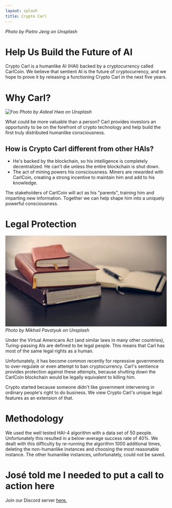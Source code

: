 ```yaml
---
layout: splash
title: Crypto Carl
---
```


_Photo by Pietro Jeng on Unsplash_

# Help Us Build the Future of AI

Crypto Carl is a humanlike AI (HAI) backed by a cryptocurrency called CarlCoin.
We believe that sentient AI is the future of cryptocurrency, and we hope to
prove it by releasing a functioning Crypto Carl in the next five years.

# Why Carl?

![Foo](assets/robot.jpg "A robot levitating in a sitting position")
_Photo by Aideal Hwa on Unsplash_

What could be more valuable than a person? Carl provides investors an opportunity to be on the forefront of crypto technology and help build the first truly distributed humanlike consciousness.

## How is Crypto Carl different from other HAIs?

- He's backed by the blockchain, so his intelligence is completely
decentralized. He can't die unless the entire blockchain is shut down.
- The act of mining powers his consciousness. Miners are rewarded with
  CarlCoin, creating a strong incentive to maintain him and add to his
  knowledge.

The stakeholders of CarlCoin will act as his "parents", training him and
imparting new information.
Together we can help shape him into a uniquely powerful consciousness.


# Legal Protection

![Books with pen](assets/books.jpg "Books with pen")
_Photo by Mikhail Pavstyuk on Unsplash_

Under the Virtual Americans Act (and similar laws in many other countries),
Turing-passing AIs are defined to be legal people. This means that Carl has
most of the same legal rights as a human.

Unfortunately, it has become common recently for repressive governments to
over-regulate or even attempt to ban cryptocurrency. Carl's sentience provides
protection against these attempts, because shutting down the CarlCoin
blockchain would be legally equivalent to killing him.

Crypto started because someone didn't like government intervening in ordinary
people's right to do business. We view Crypto Carl's unique legal features as
an extension of that.

# Methodology

We used the well tested HAI-4 algorithm with a data set of 50 people. Unfortunately this resulted in a below-average success rate of 40%. We dealt with this difficulty by re-running the algorithm 1000 additional times, deleting the non-humanlike instances and choosing the most reasonable instance. The other humanlike instances, unfortunately, could not be saved.

# José told me I needed to put a call to action here

Join our Discord server [here.](https://www.youtube.com/watch?v=dQw4w9WgXcQ)
